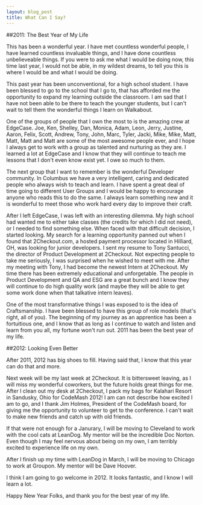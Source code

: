 ```yaml
---
layout: blog_post
title: What Can I Say?
---
```


##2011: The Best Year of My Life

This has been a wonderful year. I have met countless wonderful people, I have
learned countless invaluable things, and I have done countless unbelieveable
things. If you were to ask me what I would be doing now, this time last year, I
would not be able, in my wildest dreams, to tell you this is where I would be
and what I would be doing.

This past year has been unconventional, for a high school student. I have been
blessed to go to the school that I go to, that has afforded me the opportunity
to expand my learning outside the classroom. I am sad that I have not been able
to be there to teach the younger students, but I can't wait to tell them the
wonderful things I learn on Walkabout.

One of the groups of people that I own the most to is the amazing crew at
EdgeCase. Joe, Ken, Shelley, Dan, Monica, Adam, Leon, Jerry, Justine, Aaron,
Felix, Scott, Andrew, Tony, John, Marc, Tyler, Jacki, Mike, Mike, Matt, Matt,
Matt and Matt are some of the most awesome people ever, and I hope I always get
to work with a group as talented and nurturing as they are. I learned a lot at
EdgeCase and I know that they will continue to teach me lessons that I don't
even know exist yet. I owe so much to them.

The next group that I want to remember is the wonderful Developer community. In
Columbus we have a very intelligent, caring and dedicated people who always wish
to teach and learn. I have spent a great deal of time going to different User
Groups and I would be happy to encourage anyone who reads this to do the same. I
always learn something new and it is wonderful to meet those who work hard every
day to improve their craft.

After I left EdgeCase, I was left with an interesting dilemma. My high school
had wanted me to either take classes (the credits for which I did not need), or
I needed to find something else. When faced with that difficult decision, I
started looking. My search for a learning opportunity panned out when I found
that 2Checkout.com, a hosted payment processor located in Hilliard, OH, was
looking for junior developers. I sent my resume to Tony Santucci, the director
of Product Development at 2Checkout. Not expecting people to take me seriously,
I was surprised when he wished to meet with me. After my meeting with Tony, I
had become the newest Intern at 2Checkout. My time there has been extremely
educational and unforgetable. The people in Product Development and QA and ESG
are a great bunch and I know they will continue to do high quality work (and
maybe they will be able to get some work done when that talkative intern
leaves).

One of the most transformative things I was exposed to is the idea of
Craftsmanship. I have been blessed to have this group of role models (that's
right, all of you). The beginning of my journey as an apprentice has been a
fortuitious one, and I know that as long as I continue to watch and listen and
learn from you all, my fortune won't run out. 2011 has been the best year of my
life.

##2012: Looking Even Better

After 2011, 2012 has big shoes to fill. Having said that, I know that this year
can do that and more.

Next week will be my last week at 2Checkout. It is bittersweet leaving, as I
will miss my wonderful coworkers, but the future holds great things for me.
After I clean out my desk at 2Checkout, I pack my bags for Kalahari Resort in
Sandusky, Ohio for CodeMash 2012! I am can not describe how excited I am to go,
and I thank Jim Holmes, President of the CodeMash board, for giving me the
opportunity to volunteer to get to the conference. I can't wait to make new
friends and catch up with old friends.

If that were not enough for a Janurary, I will be moving to Cleveland to work
with the cool cats at LeanDog. My mentor will be the incredible Doc Norton. Even
though I may feel nervous about being on my own, I am terribly excited to
experience life on my own.

After I finish up my time with LeanDog in March, I will be moving to Chicago to
work at Groupon. My mentor will be Dave Hoover.

I think I am going to go welcome in 2012. It looks fantastic, and I know I will
learn a lot.

Happy New Year Folks, and thank you for the best year of my life.
